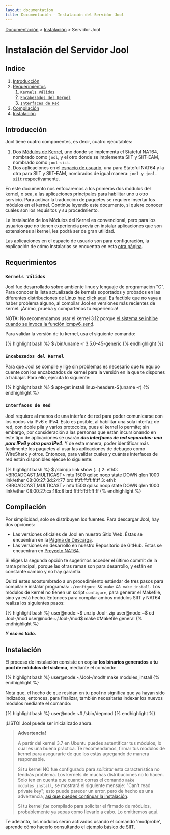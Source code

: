 ```yaml
---
layout: documentation
title: Documentación - Instalación del Servidor Jool
---
```


[Documentación](esp-doc-index.html) > [Instalación](esp-doc-index.html#instalacion) > Servidor Jool

# Instalación del Servidor Jool

## Indice

1. [Introducción](#introduccion)
2. [Requerimientos](#requerimientos)
	1. [`Kernels Válidos`](#kernels-soportados)
	2. [`Encabezados del Kernel`](#encabezado-kernel)
	3. [`Interfaces de Red`](#interfaces)
3. [Compilación](#compilacion)
4. [Instalación](#instalacion)

## Introducción

Jool tiene cuatro componentes, es decir, cuatro ejecutables:

1. Dos [Módulos de Kernel](https://es.wikipedia.org/wiki/M%C3%B3dulo_de_n%C3%BAcleo), uno donde se implementa el Stateful NAT64, nombrado como `jool`, y el otro donde se implementa SIIT y SIIT-EAM, nombrado como `jool-siit`.
2. Dos aplicaciones en el [espacio de usuario](http://es.wikipedia.org/wiki/Espacio_de_usuario),  una para Stateful NAT64 y la otra para SIIT y SIIT-EAM, nombrados de igual manera: `jool y jool-siit` respectivamente.

En este documento nos enfocaremos a los primeros dos módulos del kernel, o sea, a las aplicaciones principales para habilitar uno u otro servicio. Para activar la traducción de paquetes se requiere insertar los módulos en el kernel. Continúe leyendo este documento, si quiere conocer cuáles son los requisitos y su procedmiento.

La instalación de los Módulos del Kernel es convencional, pero para los usuarios que no tienen experiencia previa en instalar aplicaciones que son extensiones al kernel, les podrá ser de gran utilidad.

Las aplicaciones en el espacio de usuario son para configuración, la explicación de cómo instalarlas se encuentra en esta [otra página](esp-usr-install.html).

## Requerimientos

### `Kernels Válidos`

Jool fue desarrollado sobre ambiente linux y lenguaje de programación "C". Para conocer la lista actualizada de kernels soportados y probados en las diferentes distribuciones de Linux [haz click aquí](esp-intro-jool.html#compatibilidad). Es factible que no vaya a haber problema alguno, al compilar Jool en versiones más recientes de kernel. ¡Ánimo, prueba y compartenos tu experiencia!

NOTA: No recomendamos usar el kernel 3.12 porque [el sistema se inhibe cuando se invoca la función icmpv6_send](https://github.com/NICMx/NAT64/issues/90).

Para validar la versión de tu kernel, usa el siguiente comando:

{% highlight bash %}
$ /bin/uname -r
3.5.0-45-generic
{% endhighlight %}

### `Encabezados del Kernel`

Para que Jool se compile y lige sin problemas es necesario que tu equipo cuente con los encabezados de kernel para la versión en la que te dispones a trabajar. Para ello, ejecuta lo siguiente:

{% highlight bash %}
$ apt-get install linux-headers-$(uname -r)
{% endhighlight %}

### `Interfaces de Red`

Jool requiere al menos de una interfaz de red para poder comunicarse con los nodos via IPv6 e IPv4. Esto es posible, al habilitar una sola interfaz de red, con doble pila y varios protocolos, pues el kernel lo permite; sin embargo, por consideración a las personas que están incursionando en este tipo de aplicaciones se usarán ***dos interfaces de red separadas: una para IPv6 y otra para IPv4***. Y de esta manera, poder identificar más facilmente los paquetes al usar las aplicaciones de debugeo como WireShark y otros. Entonces, para validar cuáles y cuántas interfaces de red están disponibles ejecue lo siguiente:

{% highlight bash %}
$ /sbin/ip link show
(...)
2: eth0: <BROADCAST,MULTICAST> mtu 1500 qdisc noop state DOWN qlen 1000
    link/ether 08:00:27:3d:24:77 brd ff:ff:ff:ff:ff:ff
3: eth1: <BROADCAST,MULTICAST> mtu 1500 qdisc noop state DOWN qlen 1000
    link/ether 08:00:27:ca:18:c8 brd ff:ff:ff:ff:ff:ff
{% endhighlight %}

## Compilación

Por simplicidad, solo se distribuyen los fuentes. Para descargar Jool, hay dos opciones:

* Las versiones oficiales de Jool en nuestro Sitio Web. Éstas se encuentran en la [Página de Descarga](esp-download.html).
* Las versiones en desarrollo en nuestro Repositorio de GitHub. Éstas se encuentran en [Proyecto NAT64](https://github.com/NICMx/NAT64). 

Si eliges la segunda opción te sugerimos acceder el último commit de la rama principal, porque las otras ramas son para desarrollo, y están en constante cambio y no hay garantía.

Quizá estes acostumbrado a un procedimiento estándar de tres pasos para compilar e instalar programas: `./configure && make && make install`. Los módulos de kernel no tienen un script `configure`, para generar el Makefile, sino ya está hecho. Entonces para compilar ambos módulos SIIT y NAT64 realiza los siguientes pasos:

{% highlight bash %}
user@node:~$ unzip Jool-<version>.zip
user@node:~$ cd Jool-<version>/mod
user@node:~/Jool-<version>/mod$ make    #Makefile general
{% endhighlight %}

***Y eso es todo.***

## Instalación

El proceso de instalación consiste en copiar **los binarios generados**  a  **tu pool de módulos del sistema**, mediante el comando:

{% highlight bash %}
user@node:~/Jool-<version>/mod# make modules_install
{% endhighlight %}

Nota que, el hecho de que residan en tu pool no significa que ya hayan sido indizados, entonces, para finalizar, también necesitarás  indexar los nuevos módulos mediante el comando:

{% highlight bash %}
user@node:~# /sbin/depmod
{% endhighlight %}

¡LISTO! Jool puede ser inicializado ahora. 

> **Advertencia!**
> 
> A partir del kernel 3.7 en Ubuntu puedes autentificar tus módulos, lo cual es una buena práctica. Te recomendamos, firmar tus modulos de kernel para asegurarte de que los estás agregando de manera responsable.
> 
> Si tu kernel NO fue configurado para _solicitar_ esta característica no tendrás problema. Los kernels de muchas distribuciones no lo hacen. Solo ten en cuenta que cuando corras el comando `make modules_install`, se mostrará el siguiente mensaje: "Can't read private key"; esto puede parecer un error, pero de hecho es una advertencia, [así que puedes continuar la instalación](https://github.com/NICMx/NAT64/issues/94#issuecomment-45248942).
> 
> Si tu kernel _fue_ compilado para solicitar el firmado de módulos, probablemente ya sepas como llevarlo a cabo. Lo omitiremos aqui.

Te adelanto, los módulos serán activados usando el comando 'modprobe', aprende cómo hacerlo consultando el [ejemplo básico de SIIT](esp-mod-run-vanilla.html).
